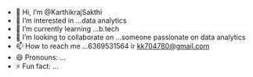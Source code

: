 - 👋 Hi, I’m @KarthikrajSakthi
- 👀 I’m interested in ...data analytics 
- 🌱 I’m currently learning ...b.tech
- 💞️ I’m looking to collaborate on ...someone passionate on data analytics 
- 📫 How to reach me ...6369531564 ir kk704780@gmail.com
- 😄 Pronouns: ...
- ⚡ Fun fact: ...

<!---
KarthikrajSakthi/KarthikrajSakthi is a ✨ special ✨ repository because its `README.md` (this file) appears on your GitHub profile.
You can click the Preview link to take a look at your changes.
--->
